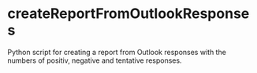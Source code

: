 # createReportFromOutlookResponses
Python script for creating a report from Outlook responses with the numbers of positiv, negative and tentative responses.
